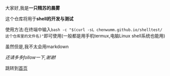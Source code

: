 大家好,我是**一只精苏的晨雾**  

这个仓库将用于**shell的开发与测试**  

使用方法:在终端中输入`bash -c "$(curl -sL chenwumm.github.io/shelltest/这个仓库里的文件名)"`即可使用(一般都是用手机termux,电脑Linux shell系统也能用)  

虽然但是,我不太会用markdown  

*还请多多follow一下,谢谢!*

跳转到[首页](https://chenwumm.github.io/)

